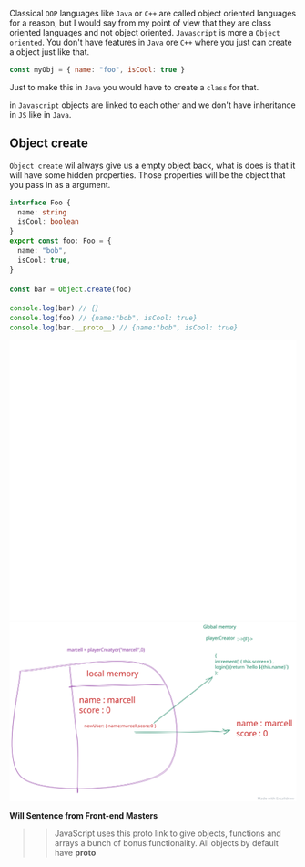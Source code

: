 Classical `OOP` languages like `Java` or `C++` are called object oriented languages for a reason, but I would say from my point of view that they are class oriented languages and not object oriented.
`Javascript` is more a `Object oriented`. You don't have features in `Java` ore `C++` where you just can create a object just like that.

```js
const myObj = { name: "foo", isCool: true }
```

Just to make this in `Java` you would have to create a `class` for that.

in `Javascript` objects are linked to each other and we don't have inheritance in `JS` like in `Java`.

## Object create

`Object create` wil always give us a empty object back, what is does is that it will have some hidden properties. Those properties will be the object that you pass in as a argument.

```ts
interface Foo {
  name: string
  isCool: boolean
}
export const foo: Foo = {
  name: "bob",
  isCool: true,
}

const bar = Object.create(foo)

console.log(bar) // {}
console.log(foo) // {name:"bob", isCool: true}
console.log(bar.__proto__) // {name:"bob", isCool: true}
```

<img src="oop-ts.svg">
<img src="ooooo.svg">

**Will Sentence from Front-end Masters**

> > JavaScript uses this proto link to give objects, functions and arrays a bunch of bonus functionality. All objects by
> > default have **proto**

